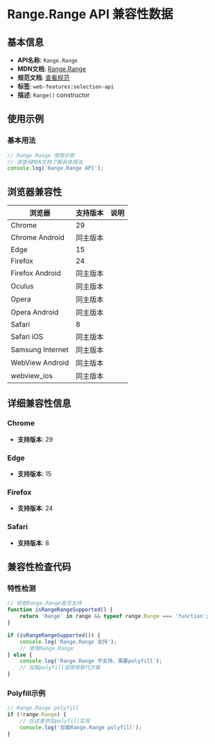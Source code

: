 # Range.Range API 兼容性数据

## 基本信息

- **API名称**: `Range.Range`
- **MDN文档**: [Range.Range](https://developer.mozilla.org/docs/Web/API/Range/Range)
- **规范文档**: [查看规范](https://dom.spec.whatwg.org/#ref-for-dom-range-range②)
- **标签**: `web-features:selection-api`
- **描述**: `Range()` constructor

## 使用示例

### 基本用法

```javascript
// Range.Range 使用示例
// 请查阅MDN文档了解具体用法
console.log('Range.Range API');
```

## 浏览器兼容性

| 浏览器 | 支持版本 | 说明 |
|--------|----------|------|
| Chrome | 29 |  |
| Chrome Android | 同主版本 |  |
| Edge | 15 |  |
| Firefox | 24 |  |
| Firefox Android | 同主版本 |  |
| Oculus | 同主版本 |  |
| Opera | 同主版本 |  |
| Opera Android | 同主版本 |  |
| Safari | 8 |  |
| Safari iOS | 同主版本 |  |
| Samsung Internet | 同主版本 |  |
| WebView Android | 同主版本 |  |
| webview_ios | 同主版本 |  |

## 详细兼容性信息

### Chrome

- **支持版本**: 29

### Edge

- **支持版本**: 15

### Firefox

- **支持版本**: 24

### Safari

- **支持版本**: 8

## 兼容性检查代码

### 特性检测

```javascript
// 检查Range.Range是否支持
function isRangeRangeSupported() {
    return 'Range' in range && typeof range.Range === 'function';
}

if (isRangeRangeSupported()) {
    console.log('Range.Range 支持');
    // 使用Range.Range
} else {
    console.log('Range.Range 不支持，需要polyfill');
    // 加载polyfill或使用替代方案
}
```

### Polyfill示例

```javascript
// Range.Range polyfill
if (!range.Range) {
    // 在这里添加polyfill实现
    console.log('加载Range.Range polyfill');
}
```


